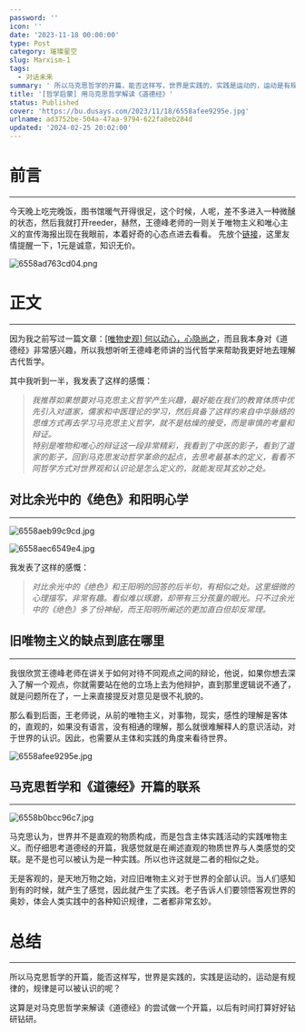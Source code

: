 ```yaml
---
password: ''
icon: ''
date: '2023-11-18 00:00:00'
type: Post
category: 璀璨星空
slug: Marxism-1
tags:
  - 对话未来
summary: ' 所以马克思哲学的开篇，能否这样写，世界是实践的，实践是运动的，运动是有规律的，规律是可以被认识的呢？'
title: '[哲学启蒙] 用马克思哲学解读《道德经》'
status: Published
cover: 'https://bu.dusays.com/2023/11/18/6558afee9295e.jpg'
urlname: ad3752be-504a-47aa-9794-622fa8eb284d
updated: '2024-02-25 20:02:00'
---
```


# 前言


---


  今天晚上吃完晚饭，图书馆暖气开得很足，这个时候，人呢，差不多进入一种微醺的状态，然后我就打开reeder，赫然，王德峰老师的一则关于唯物主义和唯心主义的宣传海报出现在我眼前，本着好奇的心态点进去看看。
  先放个[链接](https://www.bilibili.com/cheese/play/ep262011?csource=private_moments_updated_autopush&spm_id_from=444.42.list.card_courses.click)，这里友情提醒一下，1元是诚意，知识无价。


![6558ad763cd04.png](https://bu.dusays.com/2023/11/18/6558ad763cd04.png)


# 正文


---


  因为我之前写过一篇文章：[[唯物史观] 何以动心，心隐尚之](https://matrixcore.top/article/heart)，而且我本身对《道德经》非常感兴趣，所以我想听听王德峰老师讲的当代哲学来帮助我更好地去理解古代哲学。


  其中我听到一半，我发表了这样的感慨：


>   _我推荐如果想要对马克思主义哲学产生兴趣，最好能在我们的教育体质中优先引入对道家，儒家和中医理论的学习，然后具备了这样的来自中华脉络的思维方式再去学习马克思主义哲学，就不是枯燥的接受，而是审慎的考量和辩证。  
>   特别是唯物和唯心的辩证这一段非常精彩，我看到了中医的影子，看到了道家的影子，回到马克思发动哲学革命的起点，去思考最基本的定义，看看不同哲学方式对世界观和认识论是怎么定义的，就能发现其玄妙之处。_


## 对比余光中的《绝色》和阳明心学


---


![6558aeb99c9cd.jpg](https://bu.dusays.com/2023/11/18/6558aeb99c9cd.jpg)


![6558aec6549e4.jpg](https://bu.dusays.com/2023/11/18/6558aec6549e4.jpg)


  我发表了这样的感慨：


>   _对比余光中的《绝色》和王阳明的回答的后半句，有相似之处。这里细微的心理描写，非常有趣。看似难以琢磨，却带有三分孩童的眼光。只不过余光中的《绝色》多了份神秘，而王阳明所阐述的更加直白但却反常理。_


## 旧唯物主义的缺点到底在哪里


---


  我很欣赏王德峰老师在讲关于如何对待不同观点之间的辩论，他说，如果你想去深入了解一个观点，你就需要站在他的立场上去为他辩护，直到那里逻辑说不通了，就是问题所在了，一上来直接提反对意见是很不礼貌的。


  那么看到后面，王老师说，从前的唯物主义，对事物，现实，感性的理解是客体的，直观的，如果没有语言，没有相通的理解，那么就很难解释人的意识活动，对于世界的认识。因此，也需要从主体和实践的角度来看待世界。


![6558afee9295e.jpg](https://bu.dusays.com/2023/11/18/6558afee9295e.jpg)


## 马克思哲学和《道德经》开篇的联系


---


![6558b0bcc96c7.jpg](https://bu.dusays.com/2023/11/18/6558b0bcc96c7.jpg)


  马克思认为，世界并不是直观的物质构成，而是包含主体实践活动的实践唯物主义。而仔细思考道德经的开篇，我感觉就是在阐述直观的物质世界与人类感觉的交联。是不是也可以被认为是一种实践。所以也许这就是二者的相似之处。


  无是客观的，是天地万物之始，对应旧唯物主义对于世界的全部认识。当人们感知到有的时候，就产生了感觉，因此就产生了实践。老子告诉人们要领悟客观世界的奥妙，体会人类实践中的各种知识规律，二者都非常玄妙。


# 总结


---


  所以马克思哲学的开篇，能否这样写，世界是实践的，实践是运动的，运动是有规律的，规律是可以被认识的呢？


  这算是对马克思哲学来解读《道德经》的尝试做一个开篇，以后有时间打算好好钻研钻研。


  

